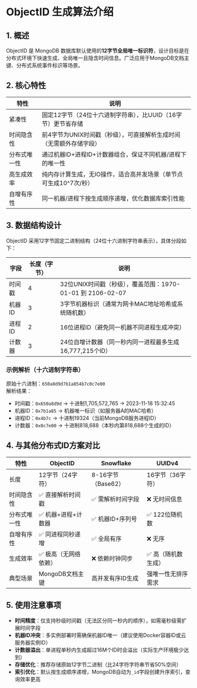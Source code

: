 # ObjectID 生成算法介绍

## 1. 概述
ObjectID 是 MongoDB 数据库默认使用的**12字节全局唯一标识符**，设计目标是在分布式环境下快速生成、全局唯一且隐含时间信息。广泛应用于MongoDB文档主键、分布式系统事件标识等场景。

## 2. 核心特性
| 特性                | 说明                                                                 |
|---------------------|----------------------------------------------------------------------|
| 紧凑性              | 固定12字节（24位十六进制字符串），比UUID（16字节）更节省存储         |
| 时间隐含性          | 前4字节为UNIX时间戳（秒级），可直接解析生成时间（无需额外存储字段）  |
| 分布式唯一性        | 通过机器ID+进程ID+计数器组合，保证不同机器/进程下的唯一性             |
| 高生成效率          | 纯内存计算生成，无IO操作，适合高并发场景（单节点可生成10^7次/秒）     |
| 自增有序性          | 同一机器/进程下按生成顺序递增，优化数据库索引性能                    |

## 3. 数据结构设计
ObjectID 采用12字节固定二进制结构（24位十六进制字符串表示），具体分段如下：

| 字段       | 长度（字节） | 说明                                                                 |
|------------|--------------|----------------------------------------------------------------------|
| 时间戳     | 4            | 32位UNIX时间戳（秒级），覆盖范围：1970-01-01 到 2106-02-07             |
| 机器ID     | 3            | 3字节机器标识（通常为网卡MAC地址哈希或系统随机数）                    |
| 进程ID     | 2            | 16位进程ID（避免同一机器不同进程生成冲突）                            |
| 计数器     | 3            | 24位自增计数器（同一秒内同一进程最多生成16,777,215个ID）              |

### 示例解析（十六进制字符串）
原始十六进制：`650a8d9d7b1a854b7c0c7e00`  
解析结果：
- 时间戳：`0x650a8d9d` → 十进制1,705,572,765 → 2023-11-18 15:32:45
- 机器ID：`0x7b1a85` → 机器唯一标识（如服务器A的MAC哈希）
- 进程ID：`0x4b7c` → 十进制19324（当前MongoDB服务进程ID）
- 计数器：`0x0c7e00` → 十进制818,688（本秒内第818,688个生成的ID）

## 4. 与其他分布式ID方案对比
| 特性                | ObjectID              | Snowflake              | UUIDv4               |
|---------------------|-----------------------|------------------------|-----------------------|
| 长度                | 12字节（24字符）       | 8-16字节（Base62）      | 16字节（36字符）       |
| 时间隐含性          | ✅ 直接解析时间戳       | ✅ 需解析时间字段        | ❌ 无时间信息           |
| 分布式唯一性        | ✅ 机器+进程+计数器     | ✅ 机器ID+序列号         | ✅ 122位随机数          |
| 自增有序性          | ✅ 同进程同秒递增       | ✅ 全局有序              | ❌ 无序                |
| 生成效率            | ✅ 极高（无网络依赖）    | ❌ 依赖时钟同步          | ✅ 高（随机数生成）      |
| 典型场景            | MongoDB文档主键        | 高并发有序ID生成        | 强唯一性无排序需求     |

## 5. 使用注意事项
- **时间精度**：仅支持秒级时间戳（无法区分同一秒内的顺序），如需毫秒级需扩展时间字段
- **机器ID冲突**：多实例部署时需确保机器ID唯一（建议使用Docker容器ID或云服务器实例ID）
- **计数器溢出**：单进程单秒内生成超过16M个ID时会溢出（实际生产环境极少达到）
- **存储优化**：推荐存储原始12字节二进制（比24字符字符串节省50%空间）
- **索引优化**：默认按生成顺序递增，MongoDB自动为`_id`字段创建升序索引，查询效率更高